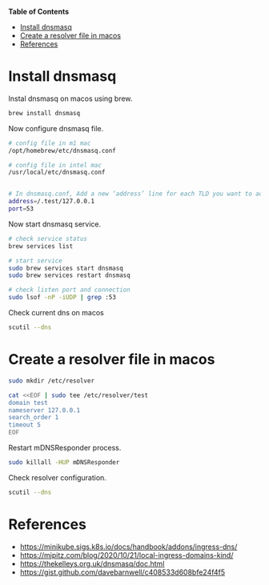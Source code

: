 
**Table of Contents**
- [Install dnsmasq](#install-dnsmasq)
- [Create a resolver file in macos](#create-a-resolver-file-in-macos)
- [References](#references)


# Install dnsmasq
Instal dnsmasq on macos using brew.

```bash
brew install dnsmasq
``` 

Now configure dnsmasq file.
```bash
# config file in m1 mac
/opt/homebrew/etc/dnsmasq.conf

# config file in intel mac
/usr/local/etc/dnsmasq.conf


# In dnsmasq.conf, Add a new ‘address’ line for each TLD you want to add.
address=/.test/127.0.0.1
port=53
```

Now start dnsmasq service.
```bash
# check service status
brew services list

# start service
sudo brew services start dnsmasq
sudo brew services restart dnsmasq

# check listen port and connection
sudo lsof -nP -iUDP | grep :53
```

Check current dns on macos
```bash
scutil --dns
```


# Create a resolver file in macos

```bash
sudo mkdir /etc/resolver

cat <<EOF | sudo tee /etc/resolver/test
domain test
nameserver 127.0.0.1
search_order 1
timeout 5
EOF

```

Restart mDNSResponder process.
```bash
sudo killall -HUP mDNSResponder
```

Check resolver configuration.
```bash
scutil --dns
```


# References
- https://minikube.sigs.k8s.io/docs/handbook/addons/ingress-dns/
- https://mjpitz.com/blog/2020/10/21/local-ingress-domains-kind/
- https://thekelleys.org.uk/dnsmasq/doc.html
- https://gist.github.com/davebarnwell/c408533d608bfe24f4f5